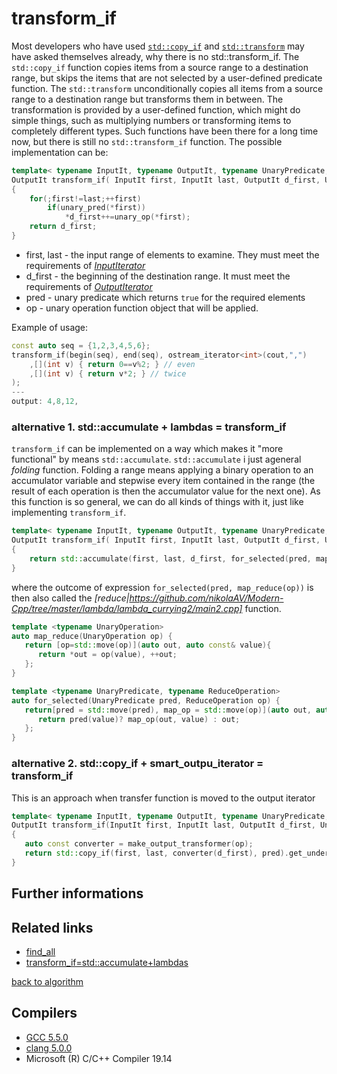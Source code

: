 # transform_if
Most developers who have used [`std::copy_if`](https://en.cppreference.com/w/cpp/algorithm/copy) and [`std::transform`](https://en.cppreference.com/w/cpp/algorithm/transform) may have asked themselves already, why there is no std::transform_if.
The `std::copy_if` function copies items from a source range to a destination range, but skips the items that are not selected by a user-defined predicate function.
The `std::transform` unconditionally copies all items from a source range to a destination range but transforms them in between.
The transformation is provided by a user-defined function, which might do simple things, such as multiplying numbers or transforming items to completely different types.
Such functions have been there for a long time now, but there is still no `std::transform_if` function.
The possible implementation can be:
```cpp
template< typename InputIt, typename OutputIt, typename UnaryPredicate, typename UnaryOperation>
OutputIt transform_if( InputIt first, InputIt last, OutputIt d_first, UnaryPredicate pred, UnaryOperation op)
{
    for(;first!=last;++first)
        if(unary_pred(*first))
            *d_first++=unary_op(*first);
    return d_first;
}
```
* first, last - the input range of elements to examine. They must meet the requirements of [_InputIterator_](https://en.cppreference.com/w/cpp/named_req/InputIterator)  
* d_first - the beginning of the destination range. It must meet the requirements of [_OutputIterator_](https://en.cppreference.com/w/cpp/named_req/OutputIterator)
* pred - unary predicate which returns `true` for the required elements
* op - unary operation function object that will be applied.  

Example of usage:
```cpp
const auto seq = {1,2,3,4,5,6};
transform_if(begin(seq), end(seq), ostream_iterator<int>(cout,",")
    ,[](int v) { return 0==v%2; } // even
    ,[](int v) { return v*2; } // twice
);
---
output: 4,8,12,
```
### alternative 1. std::accumulate + lambdas = transform_if
`transform_if` can be implemented on a way which makes it "more functional" by means `std::accumulate`. `std::accumulate` i just ageneral _folding_ function. Folding a range means applying a binary operation to an accumulator variable and stepwise every item contained in the range (the result of each operation is then the accumulator value for the next one). As this function is so general, we can do all kinds of things with it, just like implementing `transform_if`. 
```cpp
template< typename InputIt, typename OutputIt, typename UnaryPredicate, typename UnaryOperation>
OutputIt transform_if( InputIt first, InputIt last, OutputIt d_first, UnaryPredicate pred, UnaryOperation op)
{
    return std::accumulate(first, last, d_first, for_selected(pred, map_reduce(op)));
}
```
where the outcome of expression `for_selected(pred, map_reduce(op))` is then also called the _[reduce|https://github.com/nikolaAV/Modern-Cpp/tree/master/lambda/lambda_currying2/main2.cpp]_ function.
```cpp
template <typename UnaryOperation>
auto map_reduce(UnaryOperation op) {
   return [op=std::move(op)](auto out, auto const& value){
      return *out = op(value), ++out;
   };
}

template <typename UnaryPredicate, typename ReduceOperation>
auto for_selected(UnaryPredicate pred, ReduceOperation op) {
   return[pred = std::move(pred), map_op = std::move(op)](auto out, auto const& value) {
      return pred(value)? map_op(out, value) : out;
   };
}
```
### alternative 2. std::copy_if + smart_outpu_iterator = transform_if
This is an approach when transfer function is moved to the output iterator 
```cpp
template< typename InputIt, typename OutputIt, typename UnaryPredicate, typename UnaryOperation>
OutputIt transform_if(InputIt first, InputIt last, OutputIt d_first, UnaryPredicate pred, UnaryOperation op)
{
   auto const converter = make_output_transformer(op);
   return std::copy_if(first, last, converter(d_first), pred).get_underlying();
}
```


## Further informations

## Related links
* [find_all](../find_all)
* [transform_if=std::accumulate+lambdas](https://github.com/nikolaAV/Modern-Cpp/tree/master/lambda/lambda_currying2)

[back to algorithm](../)

## Compilers
* [GCC 5.5.0](https://wandbox.org/)
* [clang 5.0.0](https://wandbox.org/)
* Microsoft (R) C/C++ Compiler 19.14 
